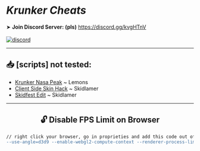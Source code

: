 # ***Krunker Cheats***

<!-- <p align="center">
<img align="center" alt="working-status" src="https://img.shields.io/badge/-cheats%20working-00ff00?logo=v&logoColor=white&style=for-the-badge"></img>
<img align="center" alt="working-status" src="https://img.shields.io/badge/-hack%20not%20avaiable-ff0000?logo=nutanix&style=for-the-badge"></img>
</p> -->

<p align="center">

➤ **Join Discord Server: (pls)**
https://discord.gg/kvgHTnV <br> <br>
<a href="https://discord.gg/kvgHTnV"><img align="center" alt="discord" src="https://img.shields.io/discord/680426147565404165?label=discord%20server&style=for-the-badge"></a>

<!-- |   | Script | Extension | Client |
| :-: | :-: | :-: | :-: |
| Avaiable | ❌ | ❌ | ❌ |
| Updated | ❌ | ❌ | ❌ |
| ESP | ❌ | ❌ | ❌ |
| NameTags | ❌ | ❌ | ❌ |
| AimBot | ❌ | ❌ | ❌ |
| Detected (Patched) | ✅ | ✅ | ✅ | -->

___________________________________________

## 📥 [scripts] not tested:

- [Krunker Nasa Peak](https://github.com/AnonHexo/Krunker/raw/master/js/nasa_peak.user.js) ~ Lemons
- [Client Side Skin Hack](https://github.com/AnonHexo/Krunker/raw/master/js/skin_hack.user.js) ~ Skidlamer 
- [Skidfest Edit](https://github.com/AnonHexo/Krunker/raw/master/js/skidfest_edit.user.js) ~ Skidlamer
___________________________________________

<!-- ## 📥 [extension] Dogeware - How to Install: -->

<!-- - **Download the latest extension files from
- **Extract the zip file with any software**
- **Go on your extension page of your browser (usually chrome://extension)** <br>
- **Turn on developer mode (in the top right)** <br>
- **Now click on "Upload Unpacked extension" and select the folder that you extracted before**
- **Then go on krunker.io and make sure that the extension is loaded correctly; then enter in any game and enjoy the hacks 😉. <br> (remember to use cheats only in privates matches)** <br>
- full credits to skidlamer -->
<!-- ___________________________________________ -->

<!-- ## 📥 [client] How to Install: -->

<!-- - **Install any usescript manager extension. (<a href="https://chrome.google.com/webstore/detail/tampermonkey/dhdgffkkebhmkfjojejmpbldmpobfkfo?hl=en"> Tampermonkey</a> / <a href="https://chrome.google.com/webstore/detail/violentmonkey/jinjaccalgkegednnccohejagnlnfdag?hl=en">Violentmonkey</a>)**<br>
- **Click <a href="https://github.com/AnonHexo/Krunker/raw/master/script/script.user.js">here</a> and then click on "Install".** <br>
- **Then go on krunker.io and make sure that the script load correctly; then enter in a game and enjoy 😉.** <br> -->
<!-- ___________________________________________ -->

<div align="center">

## 🔓 Disable FPS Limit on Browser

```diff
// right click your browser, go in proprieties and add this code out of the quotations mark (")
--use-angle=d3d9 --enable-webgl2-compute-context --renderer-process-limit=100 --max-active-webgl-contexts=100 --disable-frame-rate-limit
```
</div>
